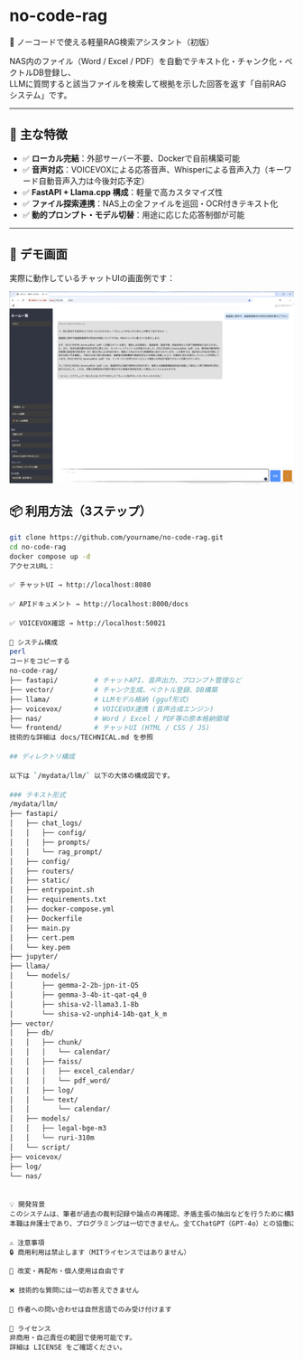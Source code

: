 # no-code-rag

🧠 ノーコードで使える軽量RAG検索アシスタント（初版）

NAS内のファイル（Word / Excel / PDF）を自動でテキスト化・チャンク化・ベクトルDB登録し、  
LLMに質問すると該当ファイルを検索して根拠を示した回答を返す「自前RAGシステム」です。

---

## 🚀 主な特徴

- ✅ **ローカル完結**：外部サーバー不要、Dockerで自前構築可能
- ✅ **音声対応**：VOICEVOXによる応答音声、Whisperによる音声入力（キーワード自動音声入力は今後対応予定）
- ✅ **FastAPI + Llama.cpp 構成**：軽量で高カスタマイズ性
- ✅ **ファイル探索連携**：NAS上の全ファイルを巡回・OCR付きテキスト化
- ✅ **動的プロンプト・モデル切替**：用途に応じた応答制御が可能

---
## 💬 デモ画面

実際に動作しているチャットUIの画面例です：

![UI デモ](docs/demo_chat_ui.png)


## 📦 利用方法（3ステップ）

```bash
git clone https://github.com/yourname/no-code-rag.git
cd no-code-rag
docker compose up -d
アクセスURL：

✅ チャットUI → http://localhost:8080

✅ APIドキュメント → http://localhost:8000/docs

✅ VOICEVOX確認 → http://localhost:50021

📂 システム構成
perl
コードをコピーする
no-code-rag/
├── fastapi/         # チャットAPI、音声出力、プロンプト管理など
├── vector/          # チャンク生成、ベクトル登録、DB構築
├── llama/           # LLMモデル格納 (gguf形式)
├── voicevox/        # VOICEVOX連携 (音声合成エンジン)
├── nas/             # Word / Excel / PDF等の原本格納領域
└── frontend/        # チャットUI (HTML / CSS / JS)
技術的な詳細は docs/TECHNICAL.md を参照

## ディレクトリ構成

以下は `/mydata/llm/` 以下の大体の構成図です。

### テキスト形式
/mydata/llm/
├── fastapi/
│   ├── chat_logs/
│   │   ├── config/
│   │   ├── prompts/
│   │   └── rag_prompt/
│   ├── config/
│   ├── routers/
│   ├── static/
│   ├── entrypoint.sh
│   ├── requirements.txt
│   ├── docker-compose.yml
│   ├── Dockerfile
│   ├── main.py
│   ├── cert.pem
│   └── key.pem
├── jupyter/
├── llama/
│   └── models/
│       ├── gemma-2-2b-jpn-it-Q5
│       ├── gemma-3-4b-it-qat-q4_0
│       ├── shisa-v2-llama3.1-8b
│       └── shisa-v2-unphi4-14b-qat_k_m
├── vector/
│   ├── db/
│   │   ├── chunk/
│   │   │   └── calendar/
│   │   ├── faiss/
│   │   │   ├── excel_calendar/
│   │   │   └── pdf_word/
│   │   ├── log/
│   │   └── text/
│   │       └── calendar/
│   ├── models/
│   │   ├── legal-bge-m3
│   │   └── ruri-310m
│   └── script/
├── voicevox/
├── log/
└── nas/


💡 開発背景
このシステムは、筆者が過去の裁判記録や論点の再確認、矛盾主張の抽出などを行うために構築したものです。
本職は弁護士であり、プログラミングは一切できません。全てChatGPT（GPT-4o）との協働により作成されました。

⚠️ 注意事項
🔒 商用利用は禁止します（MITライセンスではありません）

🔧 改変・再配布・個人使用は自由です

❌ 技術的な質問には一切お答えできません

📎 作者への問い合わせは自然言語でのみ受け付けます

📄 ライセンス
非商用・自己責任の範囲で使用可能です。
詳細は LICENSE をご確認ください。
